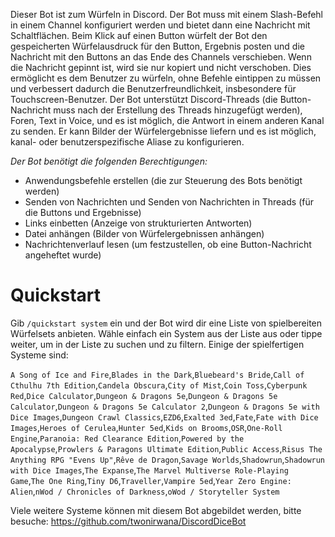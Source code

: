 Dieser Bot ist zum Würfeln in Discord.
Der Bot muss mit einem Slash-Befehl in einem Channel konfiguriert werden und bietet dann eine Nachricht mit
Schaltflächen.
Beim Klick auf einen Button würfelt der Bot den gespeicherten Würfelausdruck für den Button, Ergebnis posten und die
Nachricht mit den Buttons an das Ende des Channels verschieben.
Wenn die Nachricht gepinnt ist, wird sie nur kopiert und nicht verschoben.
Dies ermöglicht es dem Benutzer zu würfeln, ohne Befehle eintippen zu müssen und verbessert dadurch die
Benutzerfreundlichkeit, insbesondere für Touchscreen-Benutzer.
Der Bot unterstützt Discord-Threads (die Button-Nachricht muss nach der Erstellung des Threads hinzugefügt werden),
Foren, Text in Voice, und es ist möglich, die Antwort in einem anderen Kanal zu senden.
Er kann Bilder der Würfelergebnisse liefern und es ist möglich, kanal- oder benutzerspezifische Aliase zu konfigurieren.

*Der Bot benötigt die folgenden Berechtigungen:*

* Anwendungsbefehle erstellen (die zur Steuerung des Bots benötigt werden)
* Senden von Nachrichten und Senden von Nachrichten in Threads (für die Buttons und Ergebnisse)
* Links einbetten (Anzeige von strukturierten Antworten)
* Datei anhängen (Bilder von Würfelergebnissen anhängen)
* Nachrichtenverlauf lesen (um festzustellen, ob eine Button-Nachricht angeheftet wurde)

# Quickstart

Gib `/quickstart system` ein und der Bot wird dir eine Liste von spielbereiten Würfelsets anbieten. Wähle einfach ein
System aus der Liste aus oder tippe weiter, um in der Liste zu suchen und zu filtern.
Einige der spielfertigen Systeme sind:

`A Song of Ice and Fire`,`Blades in the Dark`,`Bluebeard's Bride`,`Call of Cthulhu 7th Edition`,`Candela Obscura`,`City of Mist`,`Coin Toss`,`Cyberpunk Red`,`Dice Calculator`,`Dungeon & Dragons 5e`,`Dungeon & Dragons 5e Calculator`,`Dungeon & Dragons 5e Calculator 2`,`Dungeon & Dragons 5e with Dice Images`,`Dungeon Crawl Classics`,`EZD6`,`Exalted 3ed`,`Fate`,`Fate with Dice Images`,`Heroes of Cerulea`,`Hunter 5ed`,`Kids on Brooms`,`OSR`,`One-Roll Engine`,`Paranoia: Red Clearance Edition`,`Powered by the Apocalypse`,`Prowlers & Paragons Ultimate Edition`,`Public Access`,`Risus The Anything RPG "Evens Up"`,`Rêve de Dragon`,`Savage Worlds`,`Shadowrun`,`Shadowrun with Dice Images`,`The Expanse`,`The Marvel Multiverse Role-Playing Game`,`The One Ring`,`Tiny D6`,`Traveller`,`Vampire 5ed`,`Year Zero Engine: Alien`,`nWod / Chronicles of Darkness`,`oWod / Storyteller System`

Viele weitere Systeme können mit diesem Bot abgebildet werden, bitte
besuche: https://github.com/twonirwana/DiscordDiceBot